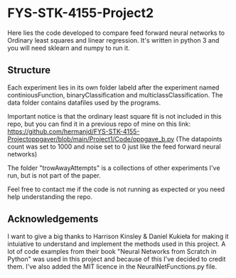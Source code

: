 # FYS-STK-4155-Project2

Here lies the code developed to compare feed forward neural networks to Ordinary least squares and linear regression. It's written in python 3 and you will need sklearn and numpy to run it.

## Structure
Each experiment lies in its own folder labeld after the experiment named continiousFunction, binaryClassification and multiclassClassification. The data folder contains datafiles used by the programs.

Important notice is that the ordinary least square fit is not included in this repo, but you can find it in a previous repo of mine on this link: https://github.com/hermanjd/FYS-STK-4155-Projectoppgaver/blob/main/Project1/Code/oppgave_b.py (The datapoints count was set to 1000 and noise set to 0 just like the feed forward neural networks)

The folder "trowAwayAttempts" is a collections of other experiments I've run, but is not part of the paper.

Feel free to contact me if the code is not running as expected or you need help understanding the repo.

## Acknowledgements 
I want to give a big thanks to Harrison Kinsley & Daniel Kukieła for making it intuiative to understand and implement the methods used in this project. A lot of code examples from their book "Neural Networks from Scratch in Python" was used in this project and because of this I've decided to credit them. I've also added the MIT licence in the NeuralNetFunctions.py file.
